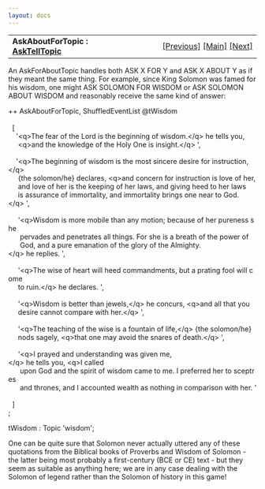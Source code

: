 ```yaml
---
layout: docs
---
```

<table width="100%" data-border="0" data-cellspacing="0"
data-cellpadding="3" data-bgcolor="#C0C0C0">
<colgroup>
<col style="width: 50%" />
<col style="width: 50%" />
</colgroup>
<tbody>
<tr>
<td style="text-align: left;"><strong>AskAboutForTopic : <a
href="asktelltopic.html">AskTellTopic</a><br />
</strong></td>
<td style="text-align: right;"><a href="askfortopic.html">[Previous]</a>
<a href="generalintroduction.html">[Main]</a> <a
href="asktellshowtopic.html">[Next]</a></td>
</tr>
</tbody>
</table>

  
An AskForAboutTopic handles both ASK X FOR Y and ASK X ABOUT Y as if
they meant the same thing. For example, since King Solomon was famed for
his wisdom, one might ASK SOLOMON FOR WISDOM or ASK SOLOMON ABOUT WISDOM
and reasonably receive the same kind of answer:  
  
++ AskAboutForTopic, ShuffledEventList @tWisdom  
     
  \[  
    '\<q\>The fear of the Lord is the beginning of wisdom.\</q\> he tells you,  
     \<q\>and the knowledge of the Holy One is insight.\</q\> ',  
      
    '\<q\>The beginning of wisdom is the most sincere desire for instruction,\</q\>  
     {the solomon/he} declares, \<q\>and concern for instruction is love of her,  
     and love of her is the keeping of her laws, and giving heed to her laws  
     is assurance of immortality, and immortality brings one near to God.\</q\> ',  
       
     '\<q\>Wisdom is more mobile than any motion; because of her pureness she   
      pervades and penetrates all things. For she is a breath of the power of  
      God, and a pure emanation of the glory of the Almighty.\</q\> he replies. ',  
        
     '\<q\>The wise of heart will heed commandments, but a prating fool will come  
     to ruin.\</q\> he declares. ',  
       
     '\<q\>Wisdom is better than jewels,\</q\> he concurs, \<q\>and all that you  
     desire cannot compare with her.\</q\> ',  
       
     '\<q\>The teaching of the wise is a fountain of life,\</q\> {the solomon/he}  
     nods sagely, \<q\>that one may avoid the snares of death.\</q\> ',  
       
     '\<q\>I prayed and understanding was given me,\</q\> he tells you, \<q\>I called  
      upon God and the spirit of wisdom came to me. I preferred her to sceptres  
      and thrones, and I accounted wealth as nothing in comparison with her. '   
  \]  
;  
  
tWisdom : Topic 'wisdom';  
  
One can be quite sure that Solomon never actually uttered any of these
quotations from the Biblical books of Proverbs and Wisdom of Solomon -
the latter being most probably a first-century (BCE or CE) text - but
they seem as suitable as anything here; we are in any case dealing with
the Solomon of legend rather than the Solomon of history in this game!  
  
  
